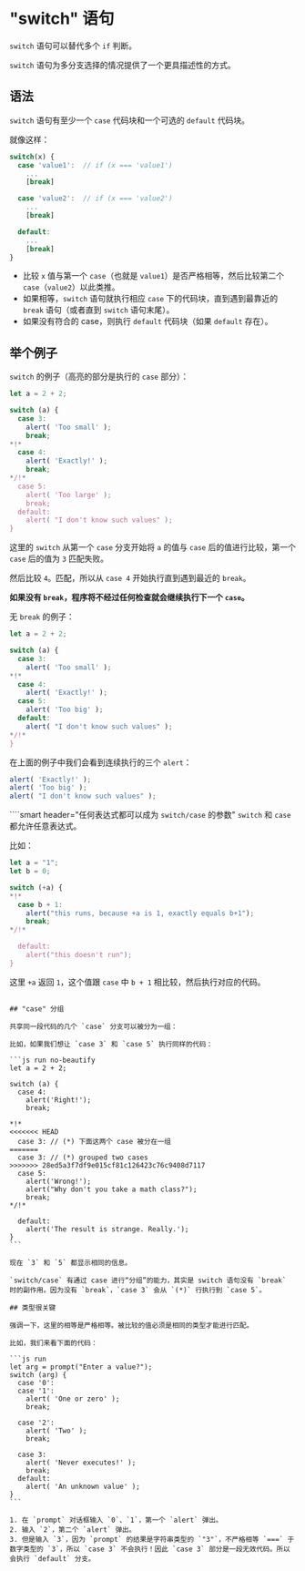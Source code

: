 # "switch" 语句

`switch` 语句可以替代多个 `if` 判断。

`switch` 语句为多分支选择的情况提供了一个更具描述性的方式。

## 语法

`switch` 语句有至少一个 `case` 代码块和一个可选的 `default` 代码块。

就像这样：

```js no-beautify
switch(x) {
  case 'value1':  // if (x === 'value1')
    ...
    [break]

  case 'value2':  // if (x === 'value2')
    ...
    [break]

  default:
    ...
    [break]
}
```

- 比较 `x` 值与第一个 `case`（也就是 `value1`）是否严格相等，然后比较第二个 `case`（`value2`）以此类推。
- 如果相等，`switch` 语句就执行相应 `case` 下的代码块，直到遇到最靠近的 `break` 语句（或者直到 `switch` 语句末尾）。
- 如果没有符合的 case，则执行 `default` 代码块（如果 `default` 存在）。

## 举个例子

`switch` 的例子（高亮的部分是执行的 `case` 部分）：

```js run
let a = 2 + 2;

switch (a) {
  case 3:
    alert( 'Too small' );
    break;
*!*
  case 4:
    alert( 'Exactly!' );
    break;
*/!*
  case 5:
    alert( 'Too large' );
    break;
  default:
    alert( "I don't know such values" );
}
```

这里的 `switch` 从第一个 `case` 分支开始将 `a` 的值与 `case` 后的值进行比较，第一个 `case` 后的值为 `3` 匹配失败。

然后比较 `4`。匹配，所以从 `case 4` 开始执行直到遇到最近的 `break`。

**如果没有 `break`，程序将不经过任何检查就会继续执行下一个 `case`。**

无 `break` 的例子：

```js run
let a = 2 + 2;

switch (a) {
  case 3:
    alert( 'Too small' );
*!*
  case 4:
    alert( 'Exactly!' );
  case 5:
    alert( 'Too big' );
  default:
    alert( "I don't know such values" );
*/!*
}
```

在上面的例子中我们会看到连续执行的三个 `alert`：

```js
alert( 'Exactly!' );
alert( 'Too big' );
alert( "I don't know such values" );
```

````smart header="任何表达式都可以成为 `switch/case` 的参数"
`switch` 和 `case` 都允许任意表达式。

比如：

```js run
let a = "1";
let b = 0;

switch (+a) {
*!*
  case b + 1:
    alert("this runs, because +a is 1, exactly equals b+1");
    break;
*/!*

  default:
    alert("this doesn't run");
}
```
这里 `+a` 返回 `1`，这个值跟 `case` 中 `b + 1` 相比较，然后执行对应的代码。
````

## "case" 分组

共享同一段代码的几个 `case` 分支可以被分为一组：

比如，如果我们想让 `case 3` 和 `case 5` 执行同样的代码：

```js run no-beautify
let a = 2 + 2;

switch (a) {
  case 4:
    alert('Right!');
    break;

*!*
<<<<<<< HEAD
  case 3: // (*) 下面这两个 case 被分在一组
=======
  case 3: // (*) grouped two cases
>>>>>>> 28ed5a3f7df9e015cf81c126423c76c9408d7117
  case 5:
    alert('Wrong!');
    alert("Why don't you take a math class?");
    break;
*/!*

  default:
    alert('The result is strange. Really.');
}
```

现在 `3` 和 `5` 都显示相同的信息。

`switch/case` 有通过 case 进行“分组”的能力，其实是 switch 语句没有 `break` 时的副作用。因为没有 `break`，`case 3` 会从 `(*)` 行执行到 `case 5`。

## 类型很关键

强调一下，这里的相等是严格相等。被比较的值必须是相同的类型才能进行匹配。

比如，我们来看下面的代码：

```js run
let arg = prompt("Enter a value?");
switch (arg) {
  case '0':
  case '1':
    alert( 'One or zero' );
    break;

  case '2':
    alert( 'Two' );
    break;

  case 3:
    alert( 'Never executes!' );
    break;
  default:
    alert( 'An unknown value' );
}
```

1. 在 `prompt` 对话框输入 `0`、`1`，第一个 `alert` 弹出。
2. 输入 `2`，第二个 `alert` 弹出。 
3. 但是输入 `3`，因为 `prompt` 的结果是字符串类型的 `"3"`，不严格相等 `===` 于数字类型的 `3`，所以 `case 3` 不会执行！因此 `case 3` 部分是一段无效代码。所以会执行 `default` 分支。

